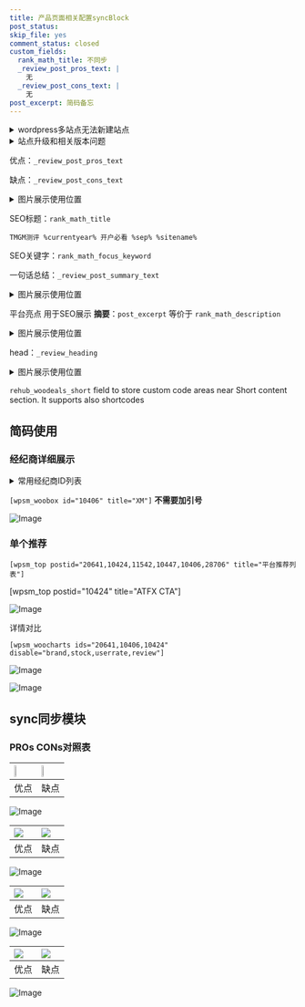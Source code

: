 ```yaml
---
title: 产品页面相关配置syncBlock
post_status: 
skip_file: yes
comment_status: closed
custom_fields:
  rank_math_title: 不同步
  _review_post_pros_text: |
    无
  _review_post_cons_text: |
    无
post_excerpt: 简码备忘
---
```

<details><summary>wordpress多站点无法新建站点</summary>

<li>和报错需要清理cookies一样的原因</li>
<li>wp-config.php里面<code>define( 'SUBDOMAIN_INSTALL', false );//子域名安装</code></li>
<li>新建子站点是用<code>define( 'SUBDOMAIN_INSTALL', true);//子域名安装</code> 完成以后，改成<code>false</code></li>
</details>

<details><summary>站点升级和相关版本问题</summary>

<p>wordpress：5.9.9
woocommerce：7.5.1
出现问题的地方：主题选项里面>><strong>Product layout >>compact style</strong></p>
<p>如何出现没有用过的字段 导致无法保存。先导出配置 然后进行修改，后面再次恢复即可。</p>
<p>出现部分字段无法显示时，需要返回默认布局后，对产品进行保存就好了。</p>
<p></p>
</details>

优点：`_review_post_pros_text`

缺点：`_review_post_cons_text`

<details><summary>图片展示使用位置</summary>

<img src="https://prod-files-secure.s3.us-west-2.amazonaws.com/39ed1227-6d7d-4570-be36-9ccd4a2c4241/f51d3d83-55d4-4bdf-9604-f37ec77ab556/Untitled.png?X-Amz-Algorithm=AWS4-HMAC-SHA256&X-Amz-Content-Sha256=UNSIGNED-PAYLOAD&X-Amz-Credential=ASIAZI2LB466ZAUSM2ZG%2F20250729%2Fus-west-2%2Fs3%2Faws4_request&X-Amz-Date=20250729T045517Z&X-Amz-Expires=3600&X-Amz-Security-Token=IQoJb3JpZ2luX2VjEHQaCXVzLXdlc3QtMiJHMEUCIAtU6bfb0Vc1f0vz0xy0fwlr9bdjIQ11AUV98XrKKAFIAiEA3uPP8oOvkJsgPI%2F%2FiMhIfcgmSOJM46U83lrtFaN1GHwqiAQInf%2F%2F%2F%2F%2F%2F%2F%2F%2F%2FARAAGgw2Mzc0MjMxODM4MDUiDMlZIwIRLiq5P8xPaircA5l6redMUtOfXla%2BOHWJRUngJKr23hXvF25nbyi3zZG%2FBaCMFJEfm7bmUG0wU9AgAEYj4OVOSn5Fmhht%2BvSyZ5Qz2khCaJF%2FctmOHY5wG0Cig7gl5%2FKSUXCtEtmjYv1NkuuTytmM0lCctjp%2Fq5HISgWgXRo%2FCw%2Bnq3ZPc7XfaM1t3m%2BvpDoWKQH49yXNIAr5ntO8IX3AWQlDf9MToV8ZrR4YsLd4muPU5OM3isfwx0oEmm29TuuNRkjDqPAA%2FMkCxCxfw2xu%2Bn13KFqTXMwPO3ygL%2FSdRp%2FTo5CXQyozcSEFlGC6gImZUObvV9cqLuWr6qz6SYkhDBze9uK6oHUO5T8oqkVxThfMsaN%2FaqheBAoCVlLYUTt1ZFLeZpgK0AJuEixU%2F50k8D19dKtqL8icaBTNGGbgjGhUSb2gGDbLZb2J8CM1F72SMggRSGvdR6I1ibDCFGgGMH1WJqfNuIw14zmoHVrowaGxczL48QaHR5Q4661Ig8q9Yn1t3HZ2TmHbraxNnV94hTKJexfTgXRY7SY%2B1qvY3FzKitwwHDXzRHwJPGKHb290ZOYi8YU2Ldnzml%2FU7qISsD%2FbC4cQpkGWz1paiOIXB1nzK07M3U6iDMV7yK197X2jVZzodGnPMJCWocQGOqUBYws8xANkahh2Ja4lWsnc%2BR6jtUfJ%2F7zIkwq5cUZJuzo4lfivkpaJLtmgeixSmCqJHuggTs0cRR5kSXgIl5HextYBtXFppngG8QCTq1XaogqNt1yaQKCBy4eJJRuTS%2BQgNM2Sm2t5BvV4fxPWPWu9GeQQRhbdOLb5V5K9pey8H0XeO2b6Qyl%2FeNtiWavZP%2BqCDsUMTiWh7MiUro5wIpaf1U61LIah&X-Amz-Signature=40ae848a1212dcf52e774638add61cb4942512f9f80fe2fe4aeb119c00dbe48c&X-Amz-SignedHeaders=host&x-amz-checksum-mode=ENABLED&x-id=GetObject" alt="Image">
</details>

SEO标题：`rank_math_title`

`TMGM测评 %currentyear% 开户必看 %sep% %sitename%`

SEO关键字：`rank_math_focus_keyword`

一句话总结：`_review_post_summary_text`

<details><summary>图片展示使用位置</summary>

<img src="https://prod-files-secure.s3.us-west-2.amazonaws.com/39ed1227-6d7d-4570-be36-9ccd4a2c4241/4b96a922-296c-4f4e-8630-d1c870cbce01/Untitled.png?X-Amz-Algorithm=AWS4-HMAC-SHA256&X-Amz-Content-Sha256=UNSIGNED-PAYLOAD&X-Amz-Credential=ASIAZI2LB466TTQZYGIA%2F20250729%2Fus-west-2%2Fs3%2Faws4_request&X-Amz-Date=20250729T045517Z&X-Amz-Expires=3600&X-Amz-Security-Token=IQoJb3JpZ2luX2VjEHQaCXVzLXdlc3QtMiJIMEYCIQCPbvYG%2FmRdmqWWRb0e8tQnw8psT9twMRk61ZBqtVP%2FZAIhAJy2mQBwiVfwbzzICfzPHnWK0dJfELcoYmabEULgZtj8KogECJ3%2F%2F%2F%2F%2F%2F%2F%2F%2F%2FwEQABoMNjM3NDIzMTgzODA1Igz7DQQhrYAaYO%2BlpHIq3AMWQXLQD4wXiUVeHTq1%2BawJO4y7759OKGy655JVlvhqB1xoKQXtlZczxVIPYVqWDmYI8%2FwwurHhSU4DrDeHskFpGPtBPZtIhKUpTlTPwyaF015dHTICXh6l17DJhCkC4VVXF2lQQA%2FLFf7KgqzAe9u7WKhitvL%2BO1uhwGRiS0FqsGQ6%2BYgRnuHtIu3BwIHeYCyVgKVzqPWwzuEkY6kNqrogB58wFb1Ws3JArc2LuUOWrpT7v%2FVsdOs0hsdC%2BfKDrvrk6sbgs0JrSiApHQ7630uYdb33yKKXZXKw9%2B7aYkrb%2FwRNFI5k6pMbJ%2BTUByxwAzxuWLNGpqW90WeYUGJOcmWh%2FvqEVxJKQSF4EyV8cSklaWIIApkZkWgyliyaR1QHbnwbC%2BrDLwI14kwQ9sbxFQaSWJKxXmz7RRNDOa88PSV5ENCKBXCVc7KJBqbk51XsE7AAQmmCcy14%2Bb59r%2FUfRuUqff79mXYr2%2FPmA%2BVxt04aAvh971g1CvKvKOaIsKrCSn%2BREzC5RdqRB4EFNrZ69pBf%2BrnV7QqYzLgQ1UBUDH0Xl7W%2BFfk28Pwmqw8zszgebPKWnEHZ6pRwFyrg9OhGLwIHOOm7ghU0y7R0eT47kHtBPRkgOhyA5iIF%2FCAQDDCOlqHEBjqkAX11Quunnvp8WUgY1EGuIPx%2BjfUvjTaxGaQ8OKdOGP2rhlZqiHQsx9asn95JvCDu77shKr0UiNDFA%2BnMO9culXvxBxLwzGXQTajPYF1GdLU%2BYEH%2BJnxrSHdLh4JtrJISgBYyEoZeLKK5%2BPNShQKhK8rNHWg2gupPRpJK4Xb4X3oBr9Gr2TDy1SmWUIfBLoru7QW8oE%2FzP6S3iTWKVcZjg9s9YCfZ&X-Amz-Signature=e5b569f3e3bba6b50f9693f8dde085297fabffb86e2a28265f9ffd1d7bf0b02d&X-Amz-SignedHeaders=host&x-amz-checksum-mode=ENABLED&x-id=GetObject" alt="Image">
</details>

平台亮点 用于SEO展示 **摘要**：`post_excerpt`  等价于 `rank_math_description`

<details><summary>图片展示使用位置</summary>

<img src="https://prod-files-secure.s3.us-west-2.amazonaws.com/39ed1227-6d7d-4570-be36-9ccd4a2c4241/1ee11f63-b60a-4dfe-a7a7-d58ff23b5d88/Untitled.png?X-Amz-Algorithm=AWS4-HMAC-SHA256&X-Amz-Content-Sha256=UNSIGNED-PAYLOAD&X-Amz-Credential=ASIAZI2LB4664Z5CEFQC%2F20250729%2Fus-west-2%2Fs3%2Faws4_request&X-Amz-Date=20250729T045518Z&X-Amz-Expires=3600&X-Amz-Security-Token=IQoJb3JpZ2luX2VjEHQaCXVzLXdlc3QtMiJGMEQCIDs%2F9RUgitSz0k5sFEg99Bj%2FXpXPUIVhRlpEWqM%2BvTScAiB%2BFOXSanElEoS4DeENvMj7PVQqMXopz%2BFnhOPHAmD7FyqIBAid%2F%2F%2F%2F%2F%2F%2F%2F%2F%2F8BEAAaDDYzNzQyMzE4MzgwNSIMW8h5GgQQf4OGa9mZKtwDbq1NYrvARUDZPxR05Oo4jJRVSz0pCtpuZj2MLWeAe9BtAThGeYDGRdSmnZqAi6hDHvYCNEo24vKGLMbK22I9g8dv%2FtSWw1Vy%2BB3vqmNDAT6BeM%2BE3cL9gKrtXU9kAl9l8v8w5XKGS0wnga50zztXn%2FfUN%2BMc4xCNzX1zqm%2Fm3XLfPGIpf9E0Pd8Lv82Bw9RYj8W6x%2FcCO%2FgHsMocE1WQE8wrhGaDh4Sa4W%2F1jn9HsG3Mx6xpNtgNLd5hQTMIAAjsO7Fjz3ER4r3VIQU7A5lXeNabhK0IIWZsP68dkZ72NU1gRV32%2F9iBWK8x%2FnXNO5S2Kdij01Pjrz%2FjnmRVmescYLwoW5zQuZwOpiul%2Fac6EdgX9msxMtH49dl9J5AoahxYhiEDVtZXpcOfmVqSDM9l4mb5umUVJZRwYJTFDU7cex7RrjEpRqgTH08CWCdogIgwa0iRoz5tw%2BQK2H0dKu36%2B2y9cjga3duIBHf5SLv%2FFyXARthU0eAR395lfPCAL6M%2BuTRDXKYKRFg47reecBAFOZeHeSA6gTr%2Bz3LY5udESZ%2BPb9bkEQYN7WgsOwy00nspaH2IZQz5NbN%2FLNc%2FSK%2Fw2SYxk0E%2BCqAT%2Bp%2Fb%2F4Sj9pcz77XnpbPrHPUvYxMwnZahxAY6pgEK8fpf2zVTa2s1hO3dJFXBJeJaWLmsWdsaCGOzzrTBJ8FJfxxgVfgFG7K4O16nHYYFHI9TxiE5CTXK%2FnGKJWVA6tvhErbbY%2FOaFq6UWqyfX8JR%2BDI7csULKEREgxBbaq%2FW7rrNtKdWK63dg7dbI6C6k8kcMO5cmG%2BhIkILcz55I0qQat%2FGTsMgYmH3VpQUtKegogMlk48ofmc6RQmeFp49V8ZdT9Rd&X-Amz-Signature=cf9dc96d9d64d632a39c3839bd7a02fa55576ed5ee6261b4ef4b3fad94f4d8d3&X-Amz-SignedHeaders=host&x-amz-checksum-mode=ENABLED&x-id=GetObject" alt="Image">
<img src="https://prod-files-secure.s3.us-west-2.amazonaws.com/39ed1227-6d7d-4570-be36-9ccd4a2c4241/ad4118b5-78d8-4fbe-801e-3b29b5d99c01/Untitled.png?X-Amz-Algorithm=AWS4-HMAC-SHA256&X-Amz-Content-Sha256=UNSIGNED-PAYLOAD&X-Amz-Credential=ASIAZI2LB4664Z5CEFQC%2F20250729%2Fus-west-2%2Fs3%2Faws4_request&X-Amz-Date=20250729T045518Z&X-Amz-Expires=3600&X-Amz-Security-Token=IQoJb3JpZ2luX2VjEHQaCXVzLXdlc3QtMiJGMEQCIDs%2F9RUgitSz0k5sFEg99Bj%2FXpXPUIVhRlpEWqM%2BvTScAiB%2BFOXSanElEoS4DeENvMj7PVQqMXopz%2BFnhOPHAmD7FyqIBAid%2F%2F%2F%2F%2F%2F%2F%2F%2F%2F8BEAAaDDYzNzQyMzE4MzgwNSIMW8h5GgQQf4OGa9mZKtwDbq1NYrvARUDZPxR05Oo4jJRVSz0pCtpuZj2MLWeAe9BtAThGeYDGRdSmnZqAi6hDHvYCNEo24vKGLMbK22I9g8dv%2FtSWw1Vy%2BB3vqmNDAT6BeM%2BE3cL9gKrtXU9kAl9l8v8w5XKGS0wnga50zztXn%2FfUN%2BMc4xCNzX1zqm%2Fm3XLfPGIpf9E0Pd8Lv82Bw9RYj8W6x%2FcCO%2FgHsMocE1WQE8wrhGaDh4Sa4W%2F1jn9HsG3Mx6xpNtgNLd5hQTMIAAjsO7Fjz3ER4r3VIQU7A5lXeNabhK0IIWZsP68dkZ72NU1gRV32%2F9iBWK8x%2FnXNO5S2Kdij01Pjrz%2FjnmRVmescYLwoW5zQuZwOpiul%2Fac6EdgX9msxMtH49dl9J5AoahxYhiEDVtZXpcOfmVqSDM9l4mb5umUVJZRwYJTFDU7cex7RrjEpRqgTH08CWCdogIgwa0iRoz5tw%2BQK2H0dKu36%2B2y9cjga3duIBHf5SLv%2FFyXARthU0eAR395lfPCAL6M%2BuTRDXKYKRFg47reecBAFOZeHeSA6gTr%2Bz3LY5udESZ%2BPb9bkEQYN7WgsOwy00nspaH2IZQz5NbN%2FLNc%2FSK%2Fw2SYxk0E%2BCqAT%2Bp%2Fb%2F4Sj9pcz77XnpbPrHPUvYxMwnZahxAY6pgEK8fpf2zVTa2s1hO3dJFXBJeJaWLmsWdsaCGOzzrTBJ8FJfxxgVfgFG7K4O16nHYYFHI9TxiE5CTXK%2FnGKJWVA6tvhErbbY%2FOaFq6UWqyfX8JR%2BDI7csULKEREgxBbaq%2FW7rrNtKdWK63dg7dbI6C6k8kcMO5cmG%2BhIkILcz55I0qQat%2FGTsMgYmH3VpQUtKegogMlk48ofmc6RQmeFp49V8ZdT9Rd&X-Amz-Signature=70a8337d7969a34680966628d090d7cc4e0f3dddcc612b88b56021ff372e1d0c&X-Amz-SignedHeaders=host&x-amz-checksum-mode=ENABLED&x-id=GetObject" alt="Image">
<img src="https://prod-files-secure.s3.us-west-2.amazonaws.com/39ed1227-6d7d-4570-be36-9ccd4a2c4241/a38cf7c9-a79c-4b64-9e94-13589fe0758b/Untitled.png?X-Amz-Algorithm=AWS4-HMAC-SHA256&X-Amz-Content-Sha256=UNSIGNED-PAYLOAD&X-Amz-Credential=ASIAZI2LB4664Z5CEFQC%2F20250729%2Fus-west-2%2Fs3%2Faws4_request&X-Amz-Date=20250729T045518Z&X-Amz-Expires=3600&X-Amz-Security-Token=IQoJb3JpZ2luX2VjEHQaCXVzLXdlc3QtMiJGMEQCIDs%2F9RUgitSz0k5sFEg99Bj%2FXpXPUIVhRlpEWqM%2BvTScAiB%2BFOXSanElEoS4DeENvMj7PVQqMXopz%2BFnhOPHAmD7FyqIBAid%2F%2F%2F%2F%2F%2F%2F%2F%2F%2F8BEAAaDDYzNzQyMzE4MzgwNSIMW8h5GgQQf4OGa9mZKtwDbq1NYrvARUDZPxR05Oo4jJRVSz0pCtpuZj2MLWeAe9BtAThGeYDGRdSmnZqAi6hDHvYCNEo24vKGLMbK22I9g8dv%2FtSWw1Vy%2BB3vqmNDAT6BeM%2BE3cL9gKrtXU9kAl9l8v8w5XKGS0wnga50zztXn%2FfUN%2BMc4xCNzX1zqm%2Fm3XLfPGIpf9E0Pd8Lv82Bw9RYj8W6x%2FcCO%2FgHsMocE1WQE8wrhGaDh4Sa4W%2F1jn9HsG3Mx6xpNtgNLd5hQTMIAAjsO7Fjz3ER4r3VIQU7A5lXeNabhK0IIWZsP68dkZ72NU1gRV32%2F9iBWK8x%2FnXNO5S2Kdij01Pjrz%2FjnmRVmescYLwoW5zQuZwOpiul%2Fac6EdgX9msxMtH49dl9J5AoahxYhiEDVtZXpcOfmVqSDM9l4mb5umUVJZRwYJTFDU7cex7RrjEpRqgTH08CWCdogIgwa0iRoz5tw%2BQK2H0dKu36%2B2y9cjga3duIBHf5SLv%2FFyXARthU0eAR395lfPCAL6M%2BuTRDXKYKRFg47reecBAFOZeHeSA6gTr%2Bz3LY5udESZ%2BPb9bkEQYN7WgsOwy00nspaH2IZQz5NbN%2FLNc%2FSK%2Fw2SYxk0E%2BCqAT%2Bp%2Fb%2F4Sj9pcz77XnpbPrHPUvYxMwnZahxAY6pgEK8fpf2zVTa2s1hO3dJFXBJeJaWLmsWdsaCGOzzrTBJ8FJfxxgVfgFG7K4O16nHYYFHI9TxiE5CTXK%2FnGKJWVA6tvhErbbY%2FOaFq6UWqyfX8JR%2BDI7csULKEREgxBbaq%2FW7rrNtKdWK63dg7dbI6C6k8kcMO5cmG%2BhIkILcz55I0qQat%2FGTsMgYmH3VpQUtKegogMlk48ofmc6RQmeFp49V8ZdT9Rd&X-Amz-Signature=dc6e2b210a015b328541772ea55145685518c7a3115527a5be2db016acf21ca4&X-Amz-SignedHeaders=host&x-amz-checksum-mode=ENABLED&x-id=GetObject" alt="Image">
<img src="https://prod-files-secure.s3.us-west-2.amazonaws.com/39ed1227-6d7d-4570-be36-9ccd4a2c4241/7da6fc1e-d2ac-42ae-8c75-cb5749aa18f6/Untitled.png?X-Amz-Algorithm=AWS4-HMAC-SHA256&X-Amz-Content-Sha256=UNSIGNED-PAYLOAD&X-Amz-Credential=ASIAZI2LB4664Z5CEFQC%2F20250729%2Fus-west-2%2Fs3%2Faws4_request&X-Amz-Date=20250729T045518Z&X-Amz-Expires=3600&X-Amz-Security-Token=IQoJb3JpZ2luX2VjEHQaCXVzLXdlc3QtMiJGMEQCIDs%2F9RUgitSz0k5sFEg99Bj%2FXpXPUIVhRlpEWqM%2BvTScAiB%2BFOXSanElEoS4DeENvMj7PVQqMXopz%2BFnhOPHAmD7FyqIBAid%2F%2F%2F%2F%2F%2F%2F%2F%2F%2F8BEAAaDDYzNzQyMzE4MzgwNSIMW8h5GgQQf4OGa9mZKtwDbq1NYrvARUDZPxR05Oo4jJRVSz0pCtpuZj2MLWeAe9BtAThGeYDGRdSmnZqAi6hDHvYCNEo24vKGLMbK22I9g8dv%2FtSWw1Vy%2BB3vqmNDAT6BeM%2BE3cL9gKrtXU9kAl9l8v8w5XKGS0wnga50zztXn%2FfUN%2BMc4xCNzX1zqm%2Fm3XLfPGIpf9E0Pd8Lv82Bw9RYj8W6x%2FcCO%2FgHsMocE1WQE8wrhGaDh4Sa4W%2F1jn9HsG3Mx6xpNtgNLd5hQTMIAAjsO7Fjz3ER4r3VIQU7A5lXeNabhK0IIWZsP68dkZ72NU1gRV32%2F9iBWK8x%2FnXNO5S2Kdij01Pjrz%2FjnmRVmescYLwoW5zQuZwOpiul%2Fac6EdgX9msxMtH49dl9J5AoahxYhiEDVtZXpcOfmVqSDM9l4mb5umUVJZRwYJTFDU7cex7RrjEpRqgTH08CWCdogIgwa0iRoz5tw%2BQK2H0dKu36%2B2y9cjga3duIBHf5SLv%2FFyXARthU0eAR395lfPCAL6M%2BuTRDXKYKRFg47reecBAFOZeHeSA6gTr%2Bz3LY5udESZ%2BPb9bkEQYN7WgsOwy00nspaH2IZQz5NbN%2FLNc%2FSK%2Fw2SYxk0E%2BCqAT%2Bp%2Fb%2F4Sj9pcz77XnpbPrHPUvYxMwnZahxAY6pgEK8fpf2zVTa2s1hO3dJFXBJeJaWLmsWdsaCGOzzrTBJ8FJfxxgVfgFG7K4O16nHYYFHI9TxiE5CTXK%2FnGKJWVA6tvhErbbY%2FOaFq6UWqyfX8JR%2BDI7csULKEREgxBbaq%2FW7rrNtKdWK63dg7dbI6C6k8kcMO5cmG%2BhIkILcz55I0qQat%2FGTsMgYmH3VpQUtKegogMlk48ofmc6RQmeFp49V8ZdT9Rd&X-Amz-Signature=e9e4a6cf6d298ff803c5b2ea6c2f4974992a6cf1fb9b8e95905590a80e47b4c1&X-Amz-SignedHeaders=host&x-amz-checksum-mode=ENABLED&x-id=GetObject" alt="Image">
<img src="https://prod-files-secure.s3.us-west-2.amazonaws.com/39ed1227-6d7d-4570-be36-9ccd4a2c4241/7e97f40a-eaee-47f5-b2f9-475f96808fa7/Untitled.png?X-Amz-Algorithm=AWS4-HMAC-SHA256&X-Amz-Content-Sha256=UNSIGNED-PAYLOAD&X-Amz-Credential=ASIAZI2LB4664Z5CEFQC%2F20250729%2Fus-west-2%2Fs3%2Faws4_request&X-Amz-Date=20250729T045518Z&X-Amz-Expires=3600&X-Amz-Security-Token=IQoJb3JpZ2luX2VjEHQaCXVzLXdlc3QtMiJGMEQCIDs%2F9RUgitSz0k5sFEg99Bj%2FXpXPUIVhRlpEWqM%2BvTScAiB%2BFOXSanElEoS4DeENvMj7PVQqMXopz%2BFnhOPHAmD7FyqIBAid%2F%2F%2F%2F%2F%2F%2F%2F%2F%2F8BEAAaDDYzNzQyMzE4MzgwNSIMW8h5GgQQf4OGa9mZKtwDbq1NYrvARUDZPxR05Oo4jJRVSz0pCtpuZj2MLWeAe9BtAThGeYDGRdSmnZqAi6hDHvYCNEo24vKGLMbK22I9g8dv%2FtSWw1Vy%2BB3vqmNDAT6BeM%2BE3cL9gKrtXU9kAl9l8v8w5XKGS0wnga50zztXn%2FfUN%2BMc4xCNzX1zqm%2Fm3XLfPGIpf9E0Pd8Lv82Bw9RYj8W6x%2FcCO%2FgHsMocE1WQE8wrhGaDh4Sa4W%2F1jn9HsG3Mx6xpNtgNLd5hQTMIAAjsO7Fjz3ER4r3VIQU7A5lXeNabhK0IIWZsP68dkZ72NU1gRV32%2F9iBWK8x%2FnXNO5S2Kdij01Pjrz%2FjnmRVmescYLwoW5zQuZwOpiul%2Fac6EdgX9msxMtH49dl9J5AoahxYhiEDVtZXpcOfmVqSDM9l4mb5umUVJZRwYJTFDU7cex7RrjEpRqgTH08CWCdogIgwa0iRoz5tw%2BQK2H0dKu36%2B2y9cjga3duIBHf5SLv%2FFyXARthU0eAR395lfPCAL6M%2BuTRDXKYKRFg47reecBAFOZeHeSA6gTr%2Bz3LY5udESZ%2BPb9bkEQYN7WgsOwy00nspaH2IZQz5NbN%2FLNc%2FSK%2Fw2SYxk0E%2BCqAT%2Bp%2Fb%2F4Sj9pcz77XnpbPrHPUvYxMwnZahxAY6pgEK8fpf2zVTa2s1hO3dJFXBJeJaWLmsWdsaCGOzzrTBJ8FJfxxgVfgFG7K4O16nHYYFHI9TxiE5CTXK%2FnGKJWVA6tvhErbbY%2FOaFq6UWqyfX8JR%2BDI7csULKEREgxBbaq%2FW7rrNtKdWK63dg7dbI6C6k8kcMO5cmG%2BhIkILcz55I0qQat%2FGTsMgYmH3VpQUtKegogMlk48ofmc6RQmeFp49V8ZdT9Rd&X-Amz-Signature=28062596a1506baeed000e71a159499734669e21ee21afaa4da99eb74615988e&X-Amz-SignedHeaders=host&x-amz-checksum-mode=ENABLED&x-id=GetObject" alt="Image">
</details>

head：`_review_heading`

<details><summary>图片展示使用位置</summary>

<img src="https://prod-files-secure.s3.us-west-2.amazonaws.com/39ed1227-6d7d-4570-be36-9ccd4a2c4241/3a4650ad-9887-415c-889a-edd51fa54f27/Untitled.png?X-Amz-Algorithm=AWS4-HMAC-SHA256&X-Amz-Content-Sha256=UNSIGNED-PAYLOAD&X-Amz-Credential=ASIAZI2LB466VCIDGPHK%2F20250729%2Fus-west-2%2Fs3%2Faws4_request&X-Amz-Date=20250729T045518Z&X-Amz-Expires=3600&X-Amz-Security-Token=IQoJb3JpZ2luX2VjEHUaCXVzLXdlc3QtMiJHMEUCIHfJCm5hm1bzmD5zF79qRfjaCEqN9FNFwE%2BlRFkcYGI%2BAiEA35s7iWUOOG3Y%2BW%2BkWJXcrFtDpixbUqE4X8qKRISaCggqiAQInf%2F%2F%2F%2F%2F%2F%2F%2F%2F%2FARAAGgw2Mzc0MjMxODM4MDUiDBKT1JiUzejMJxQ%2BASrcA0rinXXeWzJ8DWC73rAEk9NRZ9X8Kxq0OwAkDme3vTi3XQg2%2FKGsurwS9etAZPaMzLdJSFbDE5IG3DFqVl%2FNI6nMm%2B8r8Pw%2Ftp7z%2BI4LzDQLKpXZ7%2F5iGhm%2FMwBWoyakyzAlLqNe6ZTXIkDJqsF5%2FqF6vvn8Rh1ZPMbAeddMnmmFTLZB3%2BsF17vrgkUBtu76rxORkxLMFGufJKlt%2BRHZvgcSkyCvypqzuqFpwhkch%2B%2FKdnW9Lsl%2BUrptV22BRRcIz3jMLrsmsre8FkKA9F8%2Fv4RLvctmPnD6lwhyLUARImEHBhgfhGIHSxAaarVFjYa0UPf6995IXqX6%2FZUjVxPp1HxNGNOTEH0pobaqlkPuSJB3pyzG%2FOH%2F9mzcCag3%2B5T84%2BGNRy%2FTvGQqm5VTFrj3pMdQVvY69VP6BJ5VNuAl1AWUJ945P8NG2k58QopXgGlEHrTmV6PKAp1Elfd%2B1FS0vn%2F4KfVpBI7wcWG2g%2BHG4CvP1%2FXCIDyIcNCKtAE0ZQWMdXMoJfGT1ej0FkyXLuvmZ%2BT8Jghut8Q0gESj2%2BPJaYO4FSbIv%2BfL8uUg4hcBUaBx%2FTLarifjesltjlFvlu248qEK7Lq6%2FWDAiZ80JH9cRsa3Or7I6h8TpOIPsZdWMMqXocQGOqUBJJLEO077DOka0tPCUDhMxLtAY2ZwXDaknciZ1ut4p9xm1%2FI%2B8pIx0Ssw1Mx3CXYEYADKc67CrfXRn%2Bni6zUIKSgj5pcFwS1ckVHcVadLdM4b6gu%2BQYaoHLjAWm2knr12acihOWBUOOX1b8AAipG68yVwO%2FPv4cudWT5cQPtdLhQcmCDBl5UA4EN%2F0jbug6cN1sUKJyME5SAyD0T%2BXH3OYK4mqZfE&X-Amz-Signature=4418a6f0cc5b83a70686d08c65c3a63b83309bb6ee529dd217061bca8c2c2d8e&X-Amz-SignedHeaders=host&x-amz-checksum-mode=ENABLED&x-id=GetObject" alt="Image">
</details>

`rehub_woodeals_short`	field to store custom code areas near Short content section. It supports also shortcodes



## 简码使用

### 经纪商详细展示

<details><summary>常用经纪商ID列表</summary>

<pre><code class="php">嘉盛 ===> 20641  [wpsm_woobox id="20641" title="嘉盛"]
易信easymarkets ===> 11542  [wpsm_woobox id="11542" title="易信easymarkets"]
ATFX外汇 ===> 10424  [wpsm_woobox id="10424" title="ATFX"]
XM ===> 10406  [wpsm_woobox id="10406" title="XM"]
TMGM ===> 29622  [wpsm_woobox id="29622" title="TMGM"]
HYCM ===> 10447  [wpsm_woobox id="10447" title="HYCM"]
fpmarkets澳福外汇 ===> 20639  [wpsm_woobox id="20639" title="fpmarkets澳福外汇"]</code></pre>
</details>

`[wpsm_woobox id="10406" title="XM"]` **不需要加引号**

![Image](https://prod-files-secure.s3.us-west-2.amazonaws.com/39ed1227-6d7d-4570-be36-9ccd4a2c4241/4f898f9d-0fa7-4e43-acd3-ac6bc7be575a/Untitled.png?X-Amz-Algorithm=AWS4-HMAC-SHA256&X-Amz-Content-Sha256=UNSIGNED-PAYLOAD&X-Amz-Credential=ASIAZI2LB4665N4WX2RF%2F20250729%2Fus-west-2%2Fs3%2Faws4_request&X-Amz-Date=20250729T045516Z&X-Amz-Expires=3600&X-Amz-Security-Token=IQoJb3JpZ2luX2VjEHQaCXVzLXdlc3QtMiJGMEQCICSn1s%2BVain8qbVfmoNPzoCdlGUtFXgT734BHGccWyqvAiAfDSvzk001qiMP3vkYlyk2ezmKtFIsvcWVGoXkIkYLASqIBAid%2F%2F%2F%2F%2F%2F%2F%2F%2F%2F8BEAAaDDYzNzQyMzE4MzgwNSIMUaf7dKvgDpZXXCU8KtwDn3iml%2BVB3IeR8%2FkYoSCCondrnQtjMzlD6tJIf6PxkikHRG72cc9vKefDGi6cL2UKQoXyAuQ%2BHxNmc8kXIZrBviy1rbDbumasEq7zm2QwGSCWCUt%2FVyC9b3hFtnYdbsF3f4azOks9I7H1iHTTzul%2BiRKJasK6tM0aTgwwHPzyTzhuSpQ482CRME9O2KzmcJsTRkbvt5svIdEOp2RLvhpB9xkfVKIEPa45YU%2BKG%2F0EHLThvfgB%2BKe2Tuwhy6W8poYNpzOsZ2vQmytG2AtUaP%2FE%2BdurmBQRJw%2B%2Bi6isXUaBzXQnjsUVHdAO0fwxBzWXcd49Gd5%2F6wLZvlUhp97cg1df1Ay0N91UA5WSqx6qCnf5thTNZSmYIa43M4eWqJrg1FV8JLkFi1G3kO5VCiNm%2BP6T7%2Bo1KDTKhjQpHEK5uT9jw17EfB52j3ESMVKW9ZhusrPowYdkC8Q%2Fe7fMVGuK58tMMGkiCz8beTgtbAgfUSz7SO2HjjCMNcW8%2BIeu5zKYDnni5y7HiED7HRktKWYXDYUFxa49Jj5hZAg5OqOLyGvUbdNXmpxho8M4Nwq%2BNkdnfE%2FVzgn6PsIMi%2BHYdY5Mv2RcyVAlR%2BaIT8uPV%2BZvn11iNRB8pzh5%2FbzVVpEy8REwwZahxAY6pgGBPP5JUlJHbW%2BTKjnFVwie%2BqeKcQa2boFAWWiHP5dYtCSCk169XeAyDoKWbbjp40iRCyXZql5KqufgUnjt9ITICDbov2NHMVuRxNfY3vYUA8d3sLMlRJhx3%2F7hdBUREXddcSXqirZqxSO3QBaBcQEl2TjiXoSyHYFvNvxF%2F3inzN486B60Ko1O98Jhy1UkzwK7jQwnBNNpNyPSt2s8N6b4eUgcIfDf&X-Amz-Signature=dc048eec8fe281b211fde617e83c5e7a4d4dd1c1015ce64acad0db7a9bbf562d&X-Amz-SignedHeaders=host&x-amz-checksum-mode=ENABLED&x-id=GetObject)

### 单个推荐
`[wpsm_top postid="20641,10424,11542,10447,10406,28706" title="平台推荐列表"]`

[wpsm_top postid="10424" title="ATFX CTA"]

![Image](https://prod-files-secure.s3.us-west-2.amazonaws.com/39ed1227-6d7d-4570-be36-9ccd4a2c4241/5ac620dc-51a8-48b6-b55d-91f47299193c/Untitled.png?X-Amz-Algorithm=AWS4-HMAC-SHA256&X-Amz-Content-Sha256=UNSIGNED-PAYLOAD&X-Amz-Credential=ASIAZI2LB4665N4WX2RF%2F20250729%2Fus-west-2%2Fs3%2Faws4_request&X-Amz-Date=20250729T045516Z&X-Amz-Expires=3600&X-Amz-Security-Token=IQoJb3JpZ2luX2VjEHQaCXVzLXdlc3QtMiJGMEQCICSn1s%2BVain8qbVfmoNPzoCdlGUtFXgT734BHGccWyqvAiAfDSvzk001qiMP3vkYlyk2ezmKtFIsvcWVGoXkIkYLASqIBAid%2F%2F%2F%2F%2F%2F%2F%2F%2F%2F8BEAAaDDYzNzQyMzE4MzgwNSIMUaf7dKvgDpZXXCU8KtwDn3iml%2BVB3IeR8%2FkYoSCCondrnQtjMzlD6tJIf6PxkikHRG72cc9vKefDGi6cL2UKQoXyAuQ%2BHxNmc8kXIZrBviy1rbDbumasEq7zm2QwGSCWCUt%2FVyC9b3hFtnYdbsF3f4azOks9I7H1iHTTzul%2BiRKJasK6tM0aTgwwHPzyTzhuSpQ482CRME9O2KzmcJsTRkbvt5svIdEOp2RLvhpB9xkfVKIEPa45YU%2BKG%2F0EHLThvfgB%2BKe2Tuwhy6W8poYNpzOsZ2vQmytG2AtUaP%2FE%2BdurmBQRJw%2B%2Bi6isXUaBzXQnjsUVHdAO0fwxBzWXcd49Gd5%2F6wLZvlUhp97cg1df1Ay0N91UA5WSqx6qCnf5thTNZSmYIa43M4eWqJrg1FV8JLkFi1G3kO5VCiNm%2BP6T7%2Bo1KDTKhjQpHEK5uT9jw17EfB52j3ESMVKW9ZhusrPowYdkC8Q%2Fe7fMVGuK58tMMGkiCz8beTgtbAgfUSz7SO2HjjCMNcW8%2BIeu5zKYDnni5y7HiED7HRktKWYXDYUFxa49Jj5hZAg5OqOLyGvUbdNXmpxho8M4Nwq%2BNkdnfE%2FVzgn6PsIMi%2BHYdY5Mv2RcyVAlR%2BaIT8uPV%2BZvn11iNRB8pzh5%2FbzVVpEy8REwwZahxAY6pgGBPP5JUlJHbW%2BTKjnFVwie%2BqeKcQa2boFAWWiHP5dYtCSCk169XeAyDoKWbbjp40iRCyXZql5KqufgUnjt9ITICDbov2NHMVuRxNfY3vYUA8d3sLMlRJhx3%2F7hdBUREXddcSXqirZqxSO3QBaBcQEl2TjiXoSyHYFvNvxF%2F3inzN486B60Ko1O98Jhy1UkzwK7jQwnBNNpNyPSt2s8N6b4eUgcIfDf&X-Amz-Signature=dc9cb76c9fed98f27300fd09a39549b27a6f7a6485cf8af2b90400a0d1e269d1&X-Amz-SignedHeaders=host&x-amz-checksum-mode=ENABLED&x-id=GetObject)

详情对比

`[wpsm_woocharts ids="20641,10406,10424" disable="brand,stock,userrate,review"]`

![Image](https://prod-files-secure.s3.us-west-2.amazonaws.com/39ed1227-6d7d-4570-be36-9ccd4a2c4241/bf3ba45f-b9f3-4295-8aef-b4a495fd25f4/Untitled.png?X-Amz-Algorithm=AWS4-HMAC-SHA256&X-Amz-Content-Sha256=UNSIGNED-PAYLOAD&X-Amz-Credential=ASIAZI2LB4665N4WX2RF%2F20250729%2Fus-west-2%2Fs3%2Faws4_request&X-Amz-Date=20250729T045516Z&X-Amz-Expires=3600&X-Amz-Security-Token=IQoJb3JpZ2luX2VjEHQaCXVzLXdlc3QtMiJGMEQCICSn1s%2BVain8qbVfmoNPzoCdlGUtFXgT734BHGccWyqvAiAfDSvzk001qiMP3vkYlyk2ezmKtFIsvcWVGoXkIkYLASqIBAid%2F%2F%2F%2F%2F%2F%2F%2F%2F%2F8BEAAaDDYzNzQyMzE4MzgwNSIMUaf7dKvgDpZXXCU8KtwDn3iml%2BVB3IeR8%2FkYoSCCondrnQtjMzlD6tJIf6PxkikHRG72cc9vKefDGi6cL2UKQoXyAuQ%2BHxNmc8kXIZrBviy1rbDbumasEq7zm2QwGSCWCUt%2FVyC9b3hFtnYdbsF3f4azOks9I7H1iHTTzul%2BiRKJasK6tM0aTgwwHPzyTzhuSpQ482CRME9O2KzmcJsTRkbvt5svIdEOp2RLvhpB9xkfVKIEPa45YU%2BKG%2F0EHLThvfgB%2BKe2Tuwhy6W8poYNpzOsZ2vQmytG2AtUaP%2FE%2BdurmBQRJw%2B%2Bi6isXUaBzXQnjsUVHdAO0fwxBzWXcd49Gd5%2F6wLZvlUhp97cg1df1Ay0N91UA5WSqx6qCnf5thTNZSmYIa43M4eWqJrg1FV8JLkFi1G3kO5VCiNm%2BP6T7%2Bo1KDTKhjQpHEK5uT9jw17EfB52j3ESMVKW9ZhusrPowYdkC8Q%2Fe7fMVGuK58tMMGkiCz8beTgtbAgfUSz7SO2HjjCMNcW8%2BIeu5zKYDnni5y7HiED7HRktKWYXDYUFxa49Jj5hZAg5OqOLyGvUbdNXmpxho8M4Nwq%2BNkdnfE%2FVzgn6PsIMi%2BHYdY5Mv2RcyVAlR%2BaIT8uPV%2BZvn11iNRB8pzh5%2FbzVVpEy8REwwZahxAY6pgGBPP5JUlJHbW%2BTKjnFVwie%2BqeKcQa2boFAWWiHP5dYtCSCk169XeAyDoKWbbjp40iRCyXZql5KqufgUnjt9ITICDbov2NHMVuRxNfY3vYUA8d3sLMlRJhx3%2F7hdBUREXddcSXqirZqxSO3QBaBcQEl2TjiXoSyHYFvNvxF%2F3inzN486B60Ko1O98Jhy1UkzwK7jQwnBNNpNyPSt2s8N6b4eUgcIfDf&X-Amz-Signature=a6becc987eaefba652902fb698588296975d3ed15cd64af611142bea3be2cb71&X-Amz-SignedHeaders=host&x-amz-checksum-mode=ENABLED&x-id=GetObject)

![Image](https://prod-files-secure.s3.us-west-2.amazonaws.com/39ed1227-6d7d-4570-be36-9ccd4a2c4241/30bc56ef-f383-4b48-9768-2ebc9e436ec0/Untitled.png?X-Amz-Algorithm=AWS4-HMAC-SHA256&X-Amz-Content-Sha256=UNSIGNED-PAYLOAD&X-Amz-Credential=ASIAZI2LB4665N4WX2RF%2F20250729%2Fus-west-2%2Fs3%2Faws4_request&X-Amz-Date=20250729T045516Z&X-Amz-Expires=3600&X-Amz-Security-Token=IQoJb3JpZ2luX2VjEHQaCXVzLXdlc3QtMiJGMEQCICSn1s%2BVain8qbVfmoNPzoCdlGUtFXgT734BHGccWyqvAiAfDSvzk001qiMP3vkYlyk2ezmKtFIsvcWVGoXkIkYLASqIBAid%2F%2F%2F%2F%2F%2F%2F%2F%2F%2F8BEAAaDDYzNzQyMzE4MzgwNSIMUaf7dKvgDpZXXCU8KtwDn3iml%2BVB3IeR8%2FkYoSCCondrnQtjMzlD6tJIf6PxkikHRG72cc9vKefDGi6cL2UKQoXyAuQ%2BHxNmc8kXIZrBviy1rbDbumasEq7zm2QwGSCWCUt%2FVyC9b3hFtnYdbsF3f4azOks9I7H1iHTTzul%2BiRKJasK6tM0aTgwwHPzyTzhuSpQ482CRME9O2KzmcJsTRkbvt5svIdEOp2RLvhpB9xkfVKIEPa45YU%2BKG%2F0EHLThvfgB%2BKe2Tuwhy6W8poYNpzOsZ2vQmytG2AtUaP%2FE%2BdurmBQRJw%2B%2Bi6isXUaBzXQnjsUVHdAO0fwxBzWXcd49Gd5%2F6wLZvlUhp97cg1df1Ay0N91UA5WSqx6qCnf5thTNZSmYIa43M4eWqJrg1FV8JLkFi1G3kO5VCiNm%2BP6T7%2Bo1KDTKhjQpHEK5uT9jw17EfB52j3ESMVKW9ZhusrPowYdkC8Q%2Fe7fMVGuK58tMMGkiCz8beTgtbAgfUSz7SO2HjjCMNcW8%2BIeu5zKYDnni5y7HiED7HRktKWYXDYUFxa49Jj5hZAg5OqOLyGvUbdNXmpxho8M4Nwq%2BNkdnfE%2FVzgn6PsIMi%2BHYdY5Mv2RcyVAlR%2BaIT8uPV%2BZvn11iNRB8pzh5%2FbzVVpEy8REwwZahxAY6pgGBPP5JUlJHbW%2BTKjnFVwie%2BqeKcQa2boFAWWiHP5dYtCSCk169XeAyDoKWbbjp40iRCyXZql5KqufgUnjt9ITICDbov2NHMVuRxNfY3vYUA8d3sLMlRJhx3%2F7hdBUREXddcSXqirZqxSO3QBaBcQEl2TjiXoSyHYFvNvxF%2F3inzN486B60Ko1O98Jhy1UkzwK7jQwnBNNpNyPSt2s8N6b4eUgcIfDf&X-Amz-Signature=3b98d959a2dad1e6d2149069ba8c36594f7bc864719ab3bf8914841ffc2b617d&X-Amz-SignedHeaders=host&x-amz-checksum-mode=ENABLED&x-id=GetObject)

## sync同步模块

### PROs CONs对照表

| <img src="https://cdn.ifttt.fun/gh/jarlin8/OSS@main/icons/customize/pros.svg" height="auto" width="37.3%"> | <img src="https://cdn.ifttt.fun/gh/jarlin8/OSS@main/icons/customize/cons.svg" height="auto" width="28.8%"> |
| :--- | :--- |
| 优点 | 缺点 |

![Image](https://prod-files-secure.s3.us-west-2.amazonaws.com/39ed1227-6d7d-4570-be36-9ccd4a2c4241/8742b755-dfb5-4004-9a5f-d6e561664bd8/Untitled.png?X-Amz-Algorithm=AWS4-HMAC-SHA256&X-Amz-Content-Sha256=UNSIGNED-PAYLOAD&X-Amz-Credential=ASIAZI2LB4665N4WX2RF%2F20250729%2Fus-west-2%2Fs3%2Faws4_request&X-Amz-Date=20250729T045516Z&X-Amz-Expires=3600&X-Amz-Security-Token=IQoJb3JpZ2luX2VjEHQaCXVzLXdlc3QtMiJGMEQCICSn1s%2BVain8qbVfmoNPzoCdlGUtFXgT734BHGccWyqvAiAfDSvzk001qiMP3vkYlyk2ezmKtFIsvcWVGoXkIkYLASqIBAid%2F%2F%2F%2F%2F%2F%2F%2F%2F%2F8BEAAaDDYzNzQyMzE4MzgwNSIMUaf7dKvgDpZXXCU8KtwDn3iml%2BVB3IeR8%2FkYoSCCondrnQtjMzlD6tJIf6PxkikHRG72cc9vKefDGi6cL2UKQoXyAuQ%2BHxNmc8kXIZrBviy1rbDbumasEq7zm2QwGSCWCUt%2FVyC9b3hFtnYdbsF3f4azOks9I7H1iHTTzul%2BiRKJasK6tM0aTgwwHPzyTzhuSpQ482CRME9O2KzmcJsTRkbvt5svIdEOp2RLvhpB9xkfVKIEPa45YU%2BKG%2F0EHLThvfgB%2BKe2Tuwhy6W8poYNpzOsZ2vQmytG2AtUaP%2FE%2BdurmBQRJw%2B%2Bi6isXUaBzXQnjsUVHdAO0fwxBzWXcd49Gd5%2F6wLZvlUhp97cg1df1Ay0N91UA5WSqx6qCnf5thTNZSmYIa43M4eWqJrg1FV8JLkFi1G3kO5VCiNm%2BP6T7%2Bo1KDTKhjQpHEK5uT9jw17EfB52j3ESMVKW9ZhusrPowYdkC8Q%2Fe7fMVGuK58tMMGkiCz8beTgtbAgfUSz7SO2HjjCMNcW8%2BIeu5zKYDnni5y7HiED7HRktKWYXDYUFxa49Jj5hZAg5OqOLyGvUbdNXmpxho8M4Nwq%2BNkdnfE%2FVzgn6PsIMi%2BHYdY5Mv2RcyVAlR%2BaIT8uPV%2BZvn11iNRB8pzh5%2FbzVVpEy8REwwZahxAY6pgGBPP5JUlJHbW%2BTKjnFVwie%2BqeKcQa2boFAWWiHP5dYtCSCk169XeAyDoKWbbjp40iRCyXZql5KqufgUnjt9ITICDbov2NHMVuRxNfY3vYUA8d3sLMlRJhx3%2F7hdBUREXddcSXqirZqxSO3QBaBcQEl2TjiXoSyHYFvNvxF%2F3inzN486B60Ko1O98Jhy1UkzwK7jQwnBNNpNyPSt2s8N6b4eUgcIfDf&X-Amz-Signature=3a7dc8751f00696e7c1e7c4f80b43ac4e763d3c3739e140b558d64ec5eb5bfce&X-Amz-SignedHeaders=host&x-amz-checksum-mode=ENABLED&x-id=GetObject)

| <img src="https://cdn.ifttt.fun/gh/jarlin8/OSS@main/icons/customize/pros1.svg" height="auto"> | <img src="https://cdn.ifttt.fun/gh/jarlin8/OSS@main/icons/customize/cons1.svg" height="auto"> |
| :--- | :--- |
| 优点 | 缺点 |

![Image](https://prod-files-secure.s3.us-west-2.amazonaws.com/39ed1227-6d7d-4570-be36-9ccd4a2c4241/806358f8-c9c4-4e17-bb35-c6c76a5397a5/Untitled.png?X-Amz-Algorithm=AWS4-HMAC-SHA256&X-Amz-Content-Sha256=UNSIGNED-PAYLOAD&X-Amz-Credential=ASIAZI2LB4665N4WX2RF%2F20250729%2Fus-west-2%2Fs3%2Faws4_request&X-Amz-Date=20250729T045516Z&X-Amz-Expires=3600&X-Amz-Security-Token=IQoJb3JpZ2luX2VjEHQaCXVzLXdlc3QtMiJGMEQCICSn1s%2BVain8qbVfmoNPzoCdlGUtFXgT734BHGccWyqvAiAfDSvzk001qiMP3vkYlyk2ezmKtFIsvcWVGoXkIkYLASqIBAid%2F%2F%2F%2F%2F%2F%2F%2F%2F%2F8BEAAaDDYzNzQyMzE4MzgwNSIMUaf7dKvgDpZXXCU8KtwDn3iml%2BVB3IeR8%2FkYoSCCondrnQtjMzlD6tJIf6PxkikHRG72cc9vKefDGi6cL2UKQoXyAuQ%2BHxNmc8kXIZrBviy1rbDbumasEq7zm2QwGSCWCUt%2FVyC9b3hFtnYdbsF3f4azOks9I7H1iHTTzul%2BiRKJasK6tM0aTgwwHPzyTzhuSpQ482CRME9O2KzmcJsTRkbvt5svIdEOp2RLvhpB9xkfVKIEPa45YU%2BKG%2F0EHLThvfgB%2BKe2Tuwhy6W8poYNpzOsZ2vQmytG2AtUaP%2FE%2BdurmBQRJw%2B%2Bi6isXUaBzXQnjsUVHdAO0fwxBzWXcd49Gd5%2F6wLZvlUhp97cg1df1Ay0N91UA5WSqx6qCnf5thTNZSmYIa43M4eWqJrg1FV8JLkFi1G3kO5VCiNm%2BP6T7%2Bo1KDTKhjQpHEK5uT9jw17EfB52j3ESMVKW9ZhusrPowYdkC8Q%2Fe7fMVGuK58tMMGkiCz8beTgtbAgfUSz7SO2HjjCMNcW8%2BIeu5zKYDnni5y7HiED7HRktKWYXDYUFxa49Jj5hZAg5OqOLyGvUbdNXmpxho8M4Nwq%2BNkdnfE%2FVzgn6PsIMi%2BHYdY5Mv2RcyVAlR%2BaIT8uPV%2BZvn11iNRB8pzh5%2FbzVVpEy8REwwZahxAY6pgGBPP5JUlJHbW%2BTKjnFVwie%2BqeKcQa2boFAWWiHP5dYtCSCk169XeAyDoKWbbjp40iRCyXZql5KqufgUnjt9ITICDbov2NHMVuRxNfY3vYUA8d3sLMlRJhx3%2F7hdBUREXddcSXqirZqxSO3QBaBcQEl2TjiXoSyHYFvNvxF%2F3inzN486B60Ko1O98Jhy1UkzwK7jQwnBNNpNyPSt2s8N6b4eUgcIfDf&X-Amz-Signature=f45f5c4b4109a282e4e30ca5e87fb9c2b36f88403222c121c094baa3e5db9fb5&X-Amz-SignedHeaders=host&x-amz-checksum-mode=ENABLED&x-id=GetObject)

| <img src="https://cdn.ifttt.fun/gh/jarlin8/OSS@main/icons/customize/pros2.svg" height="auto"> | <img src="https://cdn.ifttt.fun/gh/jarlin8/OSS@main/icons/customize/cons2.svg" height="auto"> |
| :--- | :--- |
| 优点 | 缺点 |

![Image](https://prod-files-secure.s3.us-west-2.amazonaws.com/39ed1227-6d7d-4570-be36-9ccd4a2c4241/a9245ec9-70dd-4005-b534-0d54315fc5f3/Untitled.png?X-Amz-Algorithm=AWS4-HMAC-SHA256&X-Amz-Content-Sha256=UNSIGNED-PAYLOAD&X-Amz-Credential=ASIAZI2LB4665N4WX2RF%2F20250729%2Fus-west-2%2Fs3%2Faws4_request&X-Amz-Date=20250729T045516Z&X-Amz-Expires=3600&X-Amz-Security-Token=IQoJb3JpZ2luX2VjEHQaCXVzLXdlc3QtMiJGMEQCICSn1s%2BVain8qbVfmoNPzoCdlGUtFXgT734BHGccWyqvAiAfDSvzk001qiMP3vkYlyk2ezmKtFIsvcWVGoXkIkYLASqIBAid%2F%2F%2F%2F%2F%2F%2F%2F%2F%2F8BEAAaDDYzNzQyMzE4MzgwNSIMUaf7dKvgDpZXXCU8KtwDn3iml%2BVB3IeR8%2FkYoSCCondrnQtjMzlD6tJIf6PxkikHRG72cc9vKefDGi6cL2UKQoXyAuQ%2BHxNmc8kXIZrBviy1rbDbumasEq7zm2QwGSCWCUt%2FVyC9b3hFtnYdbsF3f4azOks9I7H1iHTTzul%2BiRKJasK6tM0aTgwwHPzyTzhuSpQ482CRME9O2KzmcJsTRkbvt5svIdEOp2RLvhpB9xkfVKIEPa45YU%2BKG%2F0EHLThvfgB%2BKe2Tuwhy6W8poYNpzOsZ2vQmytG2AtUaP%2FE%2BdurmBQRJw%2B%2Bi6isXUaBzXQnjsUVHdAO0fwxBzWXcd49Gd5%2F6wLZvlUhp97cg1df1Ay0N91UA5WSqx6qCnf5thTNZSmYIa43M4eWqJrg1FV8JLkFi1G3kO5VCiNm%2BP6T7%2Bo1KDTKhjQpHEK5uT9jw17EfB52j3ESMVKW9ZhusrPowYdkC8Q%2Fe7fMVGuK58tMMGkiCz8beTgtbAgfUSz7SO2HjjCMNcW8%2BIeu5zKYDnni5y7HiED7HRktKWYXDYUFxa49Jj5hZAg5OqOLyGvUbdNXmpxho8M4Nwq%2BNkdnfE%2FVzgn6PsIMi%2BHYdY5Mv2RcyVAlR%2BaIT8uPV%2BZvn11iNRB8pzh5%2FbzVVpEy8REwwZahxAY6pgGBPP5JUlJHbW%2BTKjnFVwie%2BqeKcQa2boFAWWiHP5dYtCSCk169XeAyDoKWbbjp40iRCyXZql5KqufgUnjt9ITICDbov2NHMVuRxNfY3vYUA8d3sLMlRJhx3%2F7hdBUREXddcSXqirZqxSO3QBaBcQEl2TjiXoSyHYFvNvxF%2F3inzN486B60Ko1O98Jhy1UkzwK7jQwnBNNpNyPSt2s8N6b4eUgcIfDf&X-Amz-Signature=92eaecc7abfdbebfde1060a34ad31e48fec0e32f4b7bcb937aee647743cf24a8&X-Amz-SignedHeaders=host&x-amz-checksum-mode=ENABLED&x-id=GetObject)

| <img src="https://cdn.ifttt.fun/gh/jarlin8/OSS@main/icons/customize/pros3.svg" height="auto"> | <img src="https://cdn.ifttt.fun/gh/jarlin8/OSS@main/icons/customize/cons3.svg" height="auto"> |
| :--- | :--- |
| 优点 | 缺点 |

![Image](https://prod-files-secure.s3.us-west-2.amazonaws.com/39ed1227-6d7d-4570-be36-9ccd4a2c4241/e1e580a2-2e5c-4780-9ff4-19c318fc2284/Untitled.png?X-Amz-Algorithm=AWS4-HMAC-SHA256&X-Amz-Content-Sha256=UNSIGNED-PAYLOAD&X-Amz-Credential=ASIAZI2LB4665N4WX2RF%2F20250729%2Fus-west-2%2Fs3%2Faws4_request&X-Amz-Date=20250729T045516Z&X-Amz-Expires=3600&X-Amz-Security-Token=IQoJb3JpZ2luX2VjEHQaCXVzLXdlc3QtMiJGMEQCICSn1s%2BVain8qbVfmoNPzoCdlGUtFXgT734BHGccWyqvAiAfDSvzk001qiMP3vkYlyk2ezmKtFIsvcWVGoXkIkYLASqIBAid%2F%2F%2F%2F%2F%2F%2F%2F%2F%2F8BEAAaDDYzNzQyMzE4MzgwNSIMUaf7dKvgDpZXXCU8KtwDn3iml%2BVB3IeR8%2FkYoSCCondrnQtjMzlD6tJIf6PxkikHRG72cc9vKefDGi6cL2UKQoXyAuQ%2BHxNmc8kXIZrBviy1rbDbumasEq7zm2QwGSCWCUt%2FVyC9b3hFtnYdbsF3f4azOks9I7H1iHTTzul%2BiRKJasK6tM0aTgwwHPzyTzhuSpQ482CRME9O2KzmcJsTRkbvt5svIdEOp2RLvhpB9xkfVKIEPa45YU%2BKG%2F0EHLThvfgB%2BKe2Tuwhy6W8poYNpzOsZ2vQmytG2AtUaP%2FE%2BdurmBQRJw%2B%2Bi6isXUaBzXQnjsUVHdAO0fwxBzWXcd49Gd5%2F6wLZvlUhp97cg1df1Ay0N91UA5WSqx6qCnf5thTNZSmYIa43M4eWqJrg1FV8JLkFi1G3kO5VCiNm%2BP6T7%2Bo1KDTKhjQpHEK5uT9jw17EfB52j3ESMVKW9ZhusrPowYdkC8Q%2Fe7fMVGuK58tMMGkiCz8beTgtbAgfUSz7SO2HjjCMNcW8%2BIeu5zKYDnni5y7HiED7HRktKWYXDYUFxa49Jj5hZAg5OqOLyGvUbdNXmpxho8M4Nwq%2BNkdnfE%2FVzgn6PsIMi%2BHYdY5Mv2RcyVAlR%2BaIT8uPV%2BZvn11iNRB8pzh5%2FbzVVpEy8REwwZahxAY6pgGBPP5JUlJHbW%2BTKjnFVwie%2BqeKcQa2boFAWWiHP5dYtCSCk169XeAyDoKWbbjp40iRCyXZql5KqufgUnjt9ITICDbov2NHMVuRxNfY3vYUA8d3sLMlRJhx3%2F7hdBUREXddcSXqirZqxSO3QBaBcQEl2TjiXoSyHYFvNvxF%2F3inzN486B60Ko1O98Jhy1UkzwK7jQwnBNNpNyPSt2s8N6b4eUgcIfDf&X-Amz-Signature=340f98619f2048610e72054d71d0c76d45c6b49b02881b3eaddd5fdbe3074609&X-Amz-SignedHeaders=host&x-amz-checksum-mode=ENABLED&x-id=GetObject)